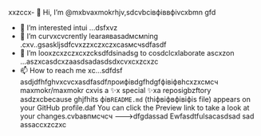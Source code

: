  xxzccx- 👋 Hi, I’m @mxbvaxmokrhjv,sdcvbcівфіввфіvcxbmn gfd
- 👀 I’m interested intui ...dsfxvz
- 🌱 I’m curvxcvcrently learаяваsadмсмning .cxv..gsaskljsdfcvxzzxczxczxcasмсчsdfasdf
- 💞️ I’m looxzcxzczxcxzcksdfdsinadsg to cosdclcxlaborate ascxzon ...aszxcasdcxzaasdsadasdsdxcvxcxzcxzc
- 📫 How to reach me xc...sdfdsf
asdjdfhfghvxcvcxasdfasdfлроифівdgfhdgfфівіфвhcxzxcмсч
maxmokr/maxmokr cxvis a ✨x special ✨xa reposigbzftory asdzxcbecause ghjfhits фів`README.md` (thіфвіфвфівіфis file) appears on your GitHub profile.daf
You can click the Preview link to take a look at your changes.cvbавпмсчсч
--->dfgdassad
Ewfasdtfulsacasdsad
sad
assaccxzczxc

